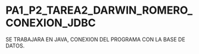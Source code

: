 # PA1_P2_TAREA2_DARWIN_ROMERO_CONEXION_JDBC
SE TRABAJARA EN JAVA, CONEXION DEL PROGRAMA CON LA BASE DE DATOS.
